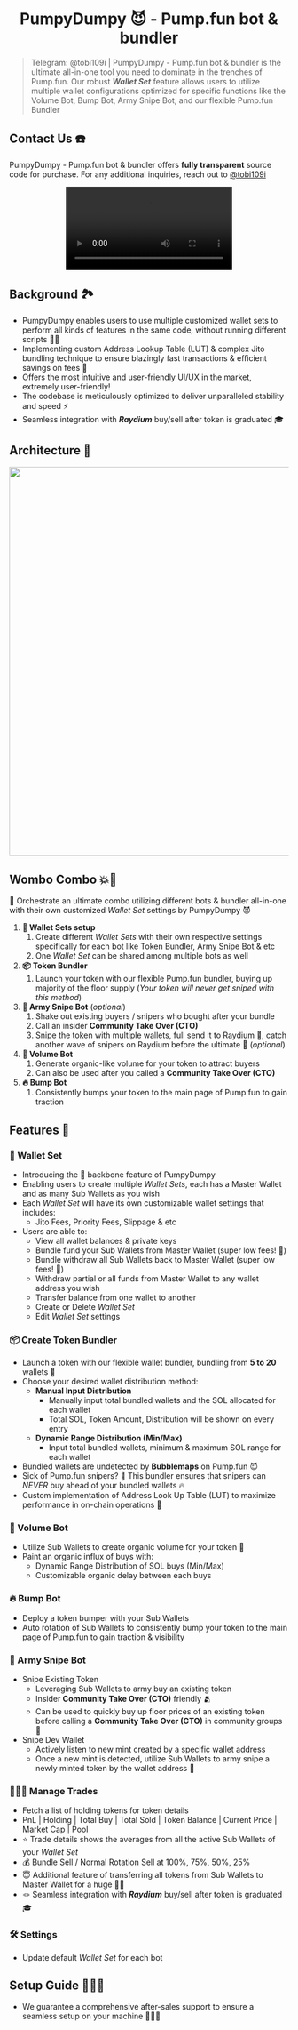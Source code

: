 

<h1  align="center">PumpyDumpy 😈 - Pump.fun bot & bundler</h1>

</p>

  > Telegram: @tobi109i | PumpyDumpy - Pump.fun bot & bundler is the ultimate all-in-one tool you need to dominate in the trenches of Pump.fun. Our robust <b>*Wallet Set*</b> feature allows users to utilize multiple wallet configurations optimized for specific functions like the Volume Bot, Bump Bot, Army Snipe Bot, and our flexible Pump.fun Bundler


## Contact Us  ☎️
PumpyDumpy - Pump.fun bot & bundler offers <b>fully transparent</b> source code for purchase. For any additional inquiries, reach out to [@tobi109i](https://t.me/tobi109i)

<div align="center">
  <video src="https://github.com/skamazer/pumpydumpy-pumpfun-bot/assets/170870446/227ec7bd-6a92-4864-b2c6-f3bcd39a64f9"/>
</div>






## Background 🏞
- PumpyDumpy enables users to use multiple customized wallet sets to perform all kinds of features in the same code, without running different scripts 😵‍💫
- Implementing custom Address Lookup Table (LUT) & complex Jito bundling technique to ensure blazingly fast transactions & efficient savings on fees 💸
- Offers the most intuitive and user-friendly UI/UX in the market, extremely user-friendly!
- The codebase is meticulously optimized to deliver unparalleled stability and speed ⚡
- Seamless integration with <b>*Raydium*</b> buy/sell after token is graduated 🎓


## Architecture 🧱
<img src="https://github.com/skamazer/pumpydumpy-pumpfun-bot/assets/170870446/ffbd23d7-567b-4828-b40b-4cce08bd7a24" width="700" />

## Wombo Combo 💥🥊
🔮 Orchestrate an ultimate combo utilizing different bots & bundler all-in-one with their own customized *Wallet Set* settings by PumpyDumpy 😈
1. <b>👛 Wallet Sets setup</b>
    1. Create different *Wallet Sets* with their own respective settings specifically for each bot like Token Bundler, Army Snipe Bot & etc
    2. One *Wallet Set* can be shared among multiple bots as well
2. <b>📦 Token Bundler</b>
    1. Launch your token with our flexible Pump.fun bundler, buying up majority of the floor supply (*Your token will never get sniped with this method*)
3. <b>🔫 Army Snipe Bot</b> (*optional*)
    1.  Shake out existing buyers / snipers who bought after your bundle
    2.  Call an insider <b>Community Take Over (CTO)</b>
    3.  Snipe the token with multiple wallets, full send it to Raydium 🚀, catch another wave of snipers on Raydium before the ultimate 💩 (*optional*)
4. <b>🌊 Volume Bot</b>
    1. Generate organic-like volume for your token to attract buyers
    2. Can also be used after you called a <b>Community Take Over (CTO)</b>
5. <b>🔥 Bump Bot</b>
    1. Consistently bumps your token to the main page of Pump.fun to gain traction

## Features 📜

### 👛 Wallet Set
- Introducing the 🦴 backbone feature of PumpyDumpy
- Enabling users to create multiple *Wallet Sets*, each has a Master Wallet and as many Sub Wallets as you wish
- Each *Wallet Set* will have its own customizable wallet settings that includes: 
    - Jito Fees, Priority Fees, Slippage & etc
- Users are able to:
    - View all wallet balances & private keys
    - Bundle fund your Sub Wallets from Master Wallet (super low fees! 🤑)
    - Bundle withdraw all Sub Wallets back to Master Wallet (super low fees! 🤑)
    - Withdraw partial or all funds from Master Wallet to any wallet address you wish
    - Transfer balance from one wallet to another
    - Create or Delete *Wallet Set*
    - Edit *Wallet Set* settings


### 📦 Create Token Bundler
- Launch a token with our flexible wallet bundler, bundling from <b>5 to 20</b> wallets 👛
- Choose your desired wallet distribution method:
    - <b>Manual Input Distribution</b>
        - Manually input total bundled wallets and the SOL allocated for each wallet
        - Total SOL, Token Amount, Distribution will be shown on every entry
    - <b>Dynamic Range Distribution (Min/Max)</b>
        - Input total bundled wallets, minimum & maximum SOL range for each wallet
- Bundled wallets are undetected by <b>Bubblemaps</b> on Pump.fun 😈
- Sick of Pump.fun snipers? 🔫 This bundler ensures that snipers can *NEVER* buy ahead of your bundled wallets 🔥
- Custom implementation of Address Look Up Table (LUT) to maximize performance in on-chain operations 🚀

### 🌊 Volume Bot 
- Utilize Sub Wallets to create organic volume for your token 🥬
- Paint an organic influx of buys with:
    - Dynamic Range Distribution of SOL buys (Min/Max)
    - Customizable organic delay between each buys

### 🔥 Bump Bot
- Deploy a token bumper with your Sub Wallets
- Auto rotation of Sub Wallets to consistently bump your token to the main page of Pump.fun to gain traction & visibility

### 🔫 Army Snipe Bot
- Snipe Existing Token 
    - Leveraging Sub Wallets to army buy an existing token
    - Insider <b>Community Take Over (CTO)</b> friendly 🫂
    - Can be used to quickly buy up floor prices of an existing token before calling a <b>Community Take Over (CTO)</b> in community groups 🤫
- Snipe Dev Wallet
    - Actively listen to new mint created by a specific wallet address
    - Once a new mint is detected, utilize Sub Wallets to army snipe a newly minted token by the wallet address 🎯

### 👨🏼‍💻 Manage Trades
- Fetch a list of holding tokens for token details
- PnL | Holding | Total Buy | Total Sold | Token Balance | Current Price | Market Cap | Pool
- ⭐ Trade details shows the averages from all the active Sub Wallets of your *Wallet Set*
- 💰 Bundle Sell / Normal Rotation Sell at 100%, 75%, 50%, 25%
- 😇 Additional feature of transferring all tokens from Sub Wallets to Master Wallet for a huge 💩🚽
- 🪢 Seamless integration with <b>*Raydium*</b> buy/sell after token is graduated 🎓

### 🛠 Settings
- Update default *Wallet Set* for each bot

## Setup Guide 👨🏻‍🦯
- We guarantee a comprehensive after-sales support to ensure a seamless setup on your machine 🍼👶🏾
